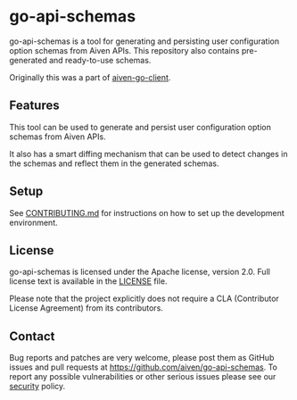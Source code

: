 # go-api-schemas

go-api-schemas is a tool for generating and persisting user configuration option schemas from Aiven APIs. This
repository also contains pre-generated and ready-to-use schemas.

Originally this was a part of [aiven-go-client](https://github.com/aiven/aiven-go-client).

## Features

This tool can be used to generate and persist user configuration option schemas from Aiven APIs.

It also has a smart diffing mechanism that can be used to detect changes in the schemas and reflect them in the
generated schemas.

## Setup

See [CONTRIBUTING.md](CONTRIBUTING.md) for instructions on how to set up the development environment.

## License

go-api-schemas is licensed under the Apache license, version 2.0. Full license text is available in the
[LICENSE](LICENSE) file.

Please note that the project explicitly does not require a CLA (Contributor License Agreement) from its contributors.

## Contact

Bug reports and patches are very welcome, please post them as GitHub issues and pull requests at
https://github.com/aiven/go-api-schemas. To report any possible vulnerabilities or other serious issues please see our
[security](SECURITY.md) policy.
